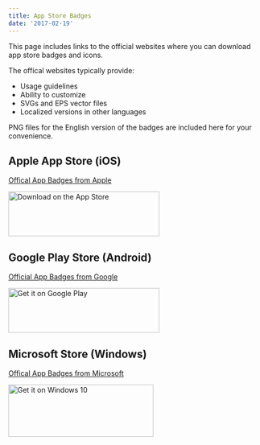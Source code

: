 ```yaml
---
title: App Store Badges
date: '2017-02-19'
---
```


This page includes links to the official websites where you can download app store badges and icons.

The offical websites typically provide:

- Usage guidelines
- Ability to customize
- SVGs and EPS vector files
- Localized versions in other languages

PNG files for the English version of the badges are included here for your convenience.

## Apple App Store (iOS)

[Offical App Badges from Apple](https://developer.apple.com/app-store/marketing/guidelines/#downloadOnAppstore)

<img src="/images/notes/app-store-badge-ios-download-on-the-app-store.png" alt="Download on the App Store" width="300" height="89" />

## Google Play Store (Android)

[Official App Badges from Google](https://play.google.com/intl/en_us/badges/)

<img src="/images/notes/app-store-badge-android-get-it-on-google-play.png" alt="Get it on Google Play" width="300" height="89" />

## Microsoft Store (Windows)

[Offical App Badges from Microsoft](https://msdn.microsoft.com/en-au/library/windows/apps/hh694084.aspx)

<img src="/images/notes/app-store-badge-windows-get-it-on-windows-10.png" alt="Get it on Windows 10" width="288" height="104" />
